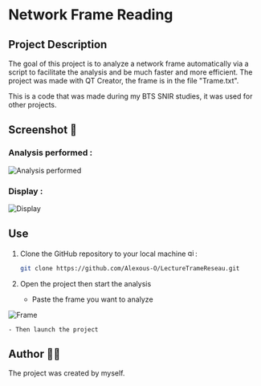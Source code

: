 # Network Frame Reading


## Project Description 

The goal of this project is to analyze a network frame automatically via a script to facilitate the analysis and be much faster and more efficient. The project was made with QT Creator, the frame is in the file "Trame.txt".

This is a code that was made during my BTS SNIR studies, it was used for other projects.

## Screenshot 📸

### Analysis performed :

![Analysis performed](https://github.com/user-attachments/assets/562effb2-6028-40bf-a74c-b37d4887a2df)


### Display :

![Display](https://github.com/user-attachments/assets/d707f925-61ea-4e27-b096-6446eb795eba)



## Use

1. Clone the GitHub repository to your local machine <img src="https://cdn.jsdelivr.net/gh/devicons/devicon/icons/git/git-original.svg" height="15" alt="git logo" />:

    ```bash
    git clone https://github.com/Alexous-O/LectureTrameReseau.git
    ```
    
2. Open the project then start the analysis
    - Paste the frame you want to analyze

![Frame](https://github.com/user-attachments/assets/5add3ca0-c416-4d81-8e32-ecb1739a8913)
    
    - Then launch the project

## Author 👨‍💻
The project was created by myself.

